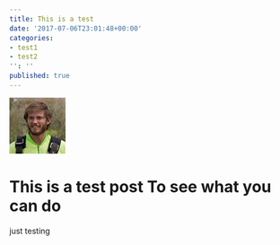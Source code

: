 ```yaml
---
title: This is a test
date: '2017-07-06T23:01:48+00:00'
categories:
- test1
- test2
'': ''
published: true
---
```



<img src="/assets/images/profile.png" alt="" class=" forestry--none forestry--none forestry--left forestry--right forestry--none" style="float: none;">

# This is a test post To see what you can do

just testing